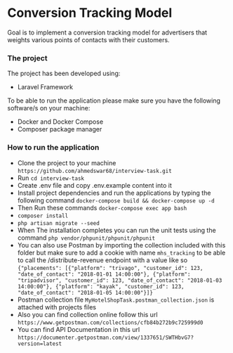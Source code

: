 # Conversion Tracking Model

Goal is to implement a conversion tracking model for advertisers that weights various points of contacts with their customers.

### The project

The project has been developed using:

- Laravel Framework

To be able to run the application please make sure you have the following software/s on your machine:

- Docker and Docker Compose
- Composer package manager
 
	  
### How to run the application

- Clone the project to your machine ```https://github.com/ahmedswar68/interview-task.git```
- Run ```cd interview-task```
- Create .env file and copy .env.example content into it 
- Install project dependencies and run the applications by typing the following command ```docker-compose build && docker-compose up -d```
- Then Run these commands ``` docker-compose exec app bash ```
- ``` composer install ```
- ``` php artisan migrate --seed ```
- When The installation completes you can run the unit tests using the command ```php vendor/phpunit/phpunit/phpunit```
- You can also use Postman by importing the collection included with this folder but make sure to add a cookie with name ```mhs_tracking``` to be able to call the /distribute-revenue endpoint 
    with a value like so ```{"placements": [{"platform": "trivago", "customer_id": 123, "date_of_contact": "2018-01-01 14:00:00"}, {"platform": "tripadvisor", "customer_id": 123, "date_of_contact": "2018-01-03 14:00:00"}, {"platform": "kayak", "customer_id": 123, "date_of_contact": "2018-01-05 14:00:00"}]}```
- Postman collection file ```MyHotelShopTask.postman_collection.json``` is attached with projects files
- Also you can find collection online  follow this url ``` https://www.getpostman.com/collections/cfb84b272b9c725999d0 ```
- You can find API Documentation in this url ```https://documenter.getpostman.com/view/1337651/SWTHbvG7?version=latest```
